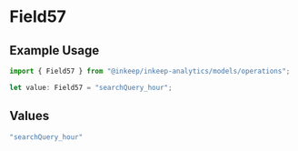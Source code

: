 # Field57

## Example Usage

```typescript
import { Field57 } from "@inkeep/inkeep-analytics/models/operations";

let value: Field57 = "searchQuery_hour";
```

## Values

```typescript
"searchQuery_hour"
```